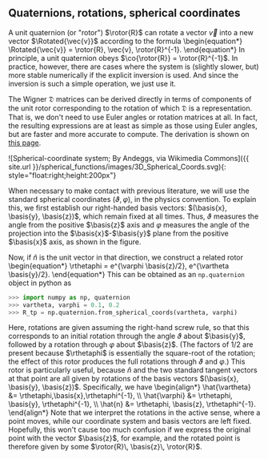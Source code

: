 ## Quaternions, rotations, spherical coordinates

A unit quaternion (or "rotor") $\rotor{R}$ can rotate a vector
$\vec{v}$ into a new vector $\Rotated{\vec{v}}$ according to the
formula
\begin{equation\*}
  \Rotated{\vec{v}} = \rotor{R}\, \vec{v}\, \rotor{R}^{-1}.
\end{equation\*}
In principle, a unit quaternion obeys $\co{\rotor{R}} =
\rotor{R}^{-1}$.  In practice, however, there are cases where the
system is (slightly slower, but) more stable numerically if the
explicit inversion is used.  And since the inversion is such a simple
operation, we just use it.

The Wigner $\mathfrak{D}$ matrices can be derived directly in terms of
components of the unit rotor corresponding to the rotation of which
$\mathfrak{D}$ is a representation.  That is, we don't need to use
Euler angles or rotation matrices at all.  In fact, the resulting
expressions are at least as simple as those using Euler angles, but
are faster and more accurate to compute.  The derivation is shown on
[this page](WignerDMatrices.html).

![Spherical-coordinate system; By Andeggs, via Wikimedia Commons]({{ site.url }}/spherical_functions/images/3D_Spherical_Coords.svg){: style="float:right;height:200px"}

When necessary to make contact with previous literature, we will use
the standard spherical coordinates $(\vartheta, \varphi)$, in the
physics convention.  To explain this, we first establish our
right-handed basis vectors: $(\basis{x}, \basis{y}, \basis{z})$, which
remain fixed at all times.  Thus, $\vartheta$ measures the angle from
the positive $\basis{z}$ axis and $\varphi$ measures the angle of the
projection into the $\basis{x}$-$\basis{y}$ plane from the positive
$\basis{x}$ axis, as shown in the figure.

Now, if $\hat{n}$ is the unit vector in that direction, we construct a
related rotor
\begin{equation\*}
  \rthetaphi = e^{\varphi \basis{z}/2}\, e^{\vartheta \basis{y}/2}.
\end{equation\*}
This can be obtained as an `np.quaternion` object in python as

```python
>>> import numpy as np, quaternion
>>> vartheta, varphi = 0.1, 0.2
>>> R_tp = np.quaternion.from_spherical_coords(vartheta, varphi)
```

Here, rotations are given assuming the right-hand screw rule, so that
this corresponds to an initial rotation through the angle $\vartheta$
about $\basis{y}$, followed by a rotation through $\varphi$ about
$\basis{z}$.  (The factors of $1/2$ are present because $\rthetaphi$
is essentially the square-root of the rotation; the effect of this
rotor produces the full rotations through $\vartheta$ and $\varphi$.)
This rotor is particularly useful, because $\hat{n}$ and the two
standard tangent vectors at that point are all given by rotations of
the basis vectors $(\basis{x}, \basis{y}, \basis{z})$.  Specifically,
we have
\begin{align\*}
  \hat{\vartheta} &= \rthetaphi\,\basis{x}\,\rthetaphi^{-1}, \\\\
  \hat{\varphi} &= \rthetaphi\, \basis{y}\, \rthetaphi^{-1}, \\\\
  \hat{n} &= \rthetaphi\, \basis{z}\, \rthetaphi^{-1}.
\end{align\*}
Note that we interpret the rotations in the active sense, where a
point moves, while our coordinate system and basis vectors are left
fixed.  Hopefully, this won't cause too much confusion if we express
the original point with the vector $\basis{z}$, for example, and the
rotated point is therefore given by some $\rotor{R}\, \basis{z}\,
\rotor{R}$.
